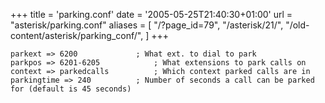 +++
title = 'parking.conf'
date = '2005-05-25T21:40:30+01:00'
url = "asterisk/parking.conf"
aliases = [
    "/?page_id=79",
    "/asterisk/21/",
    "/old-content/asterisk/parking_conf/",
]
+++
```
parkext => 6200				; What ext. to dial to park
parkpos => 6201-6205			; What extensions to park calls on
context => parkedcalls			; Which context parked calls are in
parkingtime => 240			; Number of seconds a call can be parked for (default is 45 seconds)
```